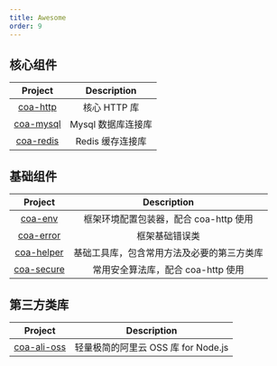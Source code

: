 ```yaml
---
title: Awesome
order: 9
---
```


## 核心组件

|                     Project                     |    Description     |
| :---------------------------------------------: | :----------------: |
|  [coa-http](https://github.com/coajs/coa-http)  |    核心 HTTP 库    |
| [coa-mysql](https://github.com/coajs/coa-mysql) | Mysql 数据库连接库 |
| [coa-redis](https://github.com/coajs/coa-redis) |  Redis 缓存连接库  |

## 基础组件

|                      Project                      |                Description                 |
| :-----------------------------------------------: | :----------------------------------------: |
|    [coa-env](https://github.com/coajs/coa-env)    |   框架环境配置包装器，配合 coa-http 使用   |
|  [coa-error](https://github.com/coajs/coa-error)  |               框架基础错误类               |
| [coa-helper](https://github.com/coajs/coa-helper) | 基础工具库，包含常用方法及必要的第三方类库 |
| [coa-secure](https://github.com/coajs/coa-secure) |     常用安全算法库，配合 coa-http 使用     |

## 第三方类库

|                       Project                       |             Description             |
| :-------------------------------------------------: | :---------------------------------: |
| [coa-ali-oss](https://github.com/coajs/coa-ali-oss) | 轻量极简的阿里云 OSS 库 for Node.js |
